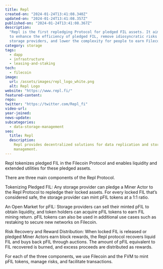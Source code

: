 ```yaml
---
title: Repl
created-on: "2024-01-24T13:41:08.340Z"
updated-on: "2024-01-24T13:41:08.357Z"
published-on: "2024-01-24T13:41:08.367Z"
description:
  "Repl is the first repledging Protocol for pledged FIL assets. It aims
  to enhance the efficiency of pledged FIL, remove idiosyncratic risks among Filecoin
  storage providers, and lower the complexity for people to earn Filecoin rewards."
category: storage
tags:
  - dapp
  - infrastructure
  - leasing-and-staking
tech:
  - filecoin
image:
  url: /assets/images/repl_logo_white.png
  alt: Repl Logo
website: "https://www.repl.fi/"
featured-content:
repo:
twitter: "https://twitter.com/Repl_fi"
video-url:
year-joined:
news-update:
subcategories:
  - data-storage-management
seo:
  title: Repl
  description:
    Repl provides decentralized solutions for data replication and storage
    management.
---
```


Repl tokenizes pledged FIL in the Filecoin Protocol and enables liquidity and extended utilities for these pledged assets.

There are three main components of the Repl Protocol.

Tokenizing Pledged FIL: Any storage provider can pledge a Miner Actor to the Repl Protocol to repledge their locked assets. For every locked FIL that’s considered safe, the storage provider can mint pFIL tokens at a 1:1 ratio.

An Open Market for pFIL: Storage providers can sell their minted pFIL to obtain liquidity, and token holders can acquire pFIL tokens to earn FIL mining return. pFIL tokens can also be used in additional use cases such as restaking to secure new networks on Filecoin.

Risk Recovery and Reward Distribution: When locked FIL is released or pledged Miner Actors earn block rewards, the Repl protocol recovers liquid FIL and buys back pFIL through auctions. The amount of pFIL equivalent to FIL recovered is burned, and excess proceeds are distributed as rewards.

For each of the three components, we use Filecoin and the FVM to mint pFIL tokens, manage risks, and facilitate transactions.
